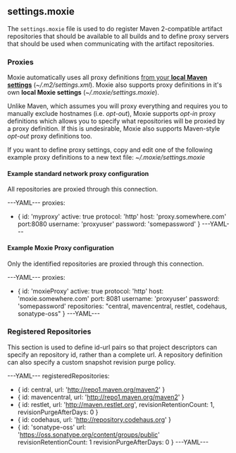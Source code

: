 ## settings.moxie

The `settings.moxie` file is used to do register Maven 2-compatible artifact repositories that should be available to all builds and to define proxy servers that should be used when communicating with the artifact repositories.

### Proxies
Moxie automatically uses all proxy definitions <u>from your <b>local Maven settings</b></u> (*~/.m2/settings.xml*).  Moxie also supports proxy definitions in it's own <b>local Moxie settings</b> (*~/.moxie/settings.moxie*).

Unlike Maven, which assumes you will proxy everything and requires you to manually exclude hostnames (i.e. *opt-out*), Moxie supports *opt-in* proxy definitions which allows you to specify what repositories will be proxied by a proxy definition. If this is undesirable, Moxie also supports Maven-style *opt-out* proxy definitions too. 

If you want to define proxy settings, copy and edit one of the following example proxy definitions to a new text file: *~/.moxie/settings.moxie*

#### Example standard network proxy configuration

All repositories are proxied through this connection.

---YAML---
proxies:
- {
    id: 'myproxy'
    active: true
    protocol: 'http'
    host: 'proxy.somewhere.com'
    port:8080
    username: 'proxyuser'
    password: 'somepassword'
  }
---YAML---

#### Example Moxie Proxy configuration

Only the identified repositories are proxied through this connection.

---YAML---
proxies:
- {
    id: 'moxieProxy'
    active: true
    protocol: 'http'
    host: 'moxie.somewhere.com'
    port: 8081
    username: 'proxyuser'
    password: 'somepassword'
    repositories: "central, mavencentral, restlet, codehaus, sonatype-oss"
  }
---YAML---

### Registered Repositories

This section is used to define id-url pairs so that project descriptors can specify an repository id, rather than a complete url.  A repository definition can also specify a custom snapshot revision purge policy.

---YAML---
registeredRepositories:
- { id: central, url: 'http://repo1.maven.org/maven2' }
- { id: mavencentral, url: 'http://repo1.maven.org/maven2' }
- { id: restlet, url: 'http://maven.restlet.org', revisionRetentionCount: 1, revisionPurgeAfterDays: 0 }
- { id: codehaus, url: 'http://repository.codehaus.org' }
- {
    id: 'sonatype-oss'
    url: 'https://oss.sonatype.org/content/groups/public'
    revisionRetentionCount: 1
    revisionPurgeAfterDays: 0
  }
---YAML---

